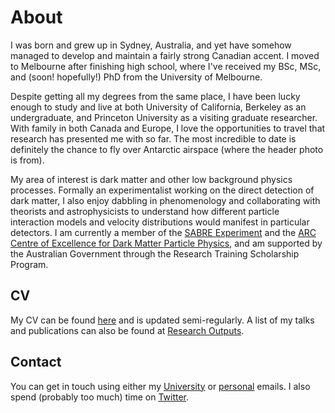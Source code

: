 # About
I was born and grew up in Sydney, Australia, and yet have somehow managed to develop and maintain a fairly strong Canadian accent. I moved to Melbourne after finishing high school, where I've received my BSc, MSc, and (soon! hopefully!) PhD from the University of Melbourne.

Despite getting all my degrees from the same place, I have been lucky enough to study and live at both University of California, Berkeley as an undergraduate, and Princeton University as a visiting graduate researcher. With family in both Canada and Europe, I love the opportunities to travel that research has presented me with so far. The most incredible to date is definitely the chance to fly over Antarctic airspace (where the header photo is from).

My area of interest is dark matter and other low background physics processes. Formally an experimentalist working on the direct detection of dark matter, I also enjoy dabbling in phenomenology and collaborating with theorists and astrophysicists to understand how different particle interaction models and velocity distributions would manifest in particular detectors. I am currently a member of the [SABRE Experiment](https://www.sabre-experiment.org.au/) and the [ARC Centre of Excellence for Dark Matter Particle Physics](https://www.centredarkmatter.org/), and am supported by the Australian Government through the Research Training Scholarship Program.

## CV
My CV can be found [here](https://github.com/mjzurowski/mjzurowski.github.io/files/ZurowskiCV.pdf) and is updated semi-regularly. A list of my talks and publications can also be found at [Research Outputs](https://mjzurowski.github.io/research-outputs).

## Contact
You can get in touch using either my [University](mailto:madeleine.zurowski@unimelb.edu.au) or [personal](mailto:mjzurowski@gmail.com) emails. I also spend (probably too much) time on [Twitter](https://twitter.com/mjzurowski).
